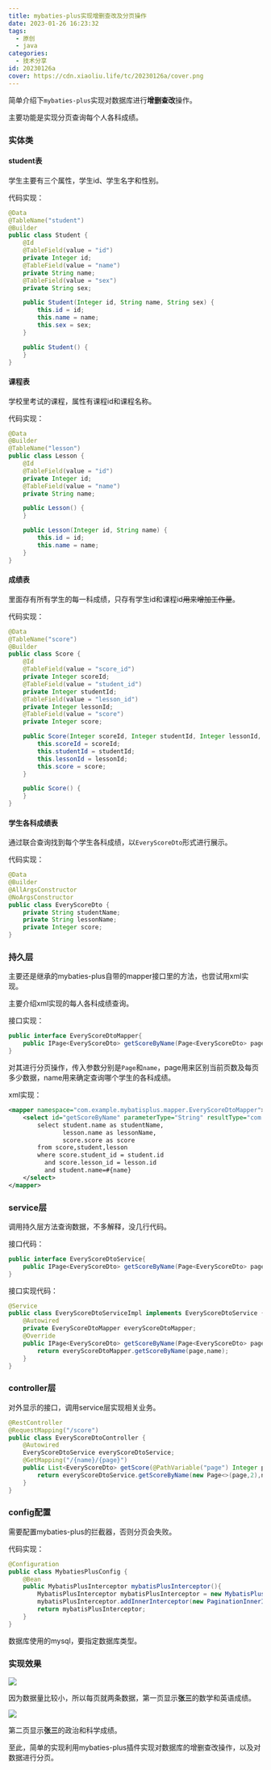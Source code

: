 ```yaml
---
title: mybaties-plus实现增删查改及分页操作
date: 2023-01-26 16:23:32
tags:
  - 原创
  - java
categories:
  - 技术分享
id: 20230126a
cover: https://cdn.xiaoliu.life/tc/20230126a/cover.png
---
```


简单介绍下<code>mybaties-plus</code>实现对数据库进行**增删查改**操作。

主要功能是实现分页查询每个人各科成绩。

### 实体类

#### student表

学生主要有三个属性，学生id、学生名字和性别。

代码实现：

```java
@Data
@TableName("student")
@Builder
public class Student {
    @Id
    @TableField(value = "id")
    private Integer id;
    @TableField(value = "name")
    private String name;
    @TableField(value = "sex")
    private String sex;

    public Student(Integer id, String name, String sex) {
        this.id = id;
        this.name = name;
        this.sex = sex;
    }

    public Student() {
    }
}
```

#### 课程表

学校里考试的课程，属性有课程id和课程名称。

代码实现：

```java
@Data
@Builder
@TableName("lesson")
public class Lesson {
    @Id
    @TableField(value = "id")
    private Integer id;
    @TableField(value = "name")
    private String name;

    public Lesson() {
    }

    public Lesson(Integer id, String name) {
        this.id = id;
        this.name = name;
    }
}
```

#### 成绩表

里面存有所有学生的每一科成绩，只存有学生id和课程id~~用来增加工作量~~。

代码实现：

```java
@Data
@TableName("score")
@Builder
public class Score {
    @Id
    @TableField(value = "score_id")
    private Integer scoreId;
    @TableField(value = "student_id")
    private Integer studentId;
    @TableField(value = "lesson_id")
    private Integer lessonId;
    @TableField(value = "score")
    private Integer score;

    public Score(Integer scoreId, Integer studentId, Integer lessonId, Integer score) {
        this.scoreId = scoreId;
        this.studentId = studentId;
        this.lessonId = lessonId;
        this.score = score;
    }

    public Score() {
    }
}
```

#### 学生各科成绩表

通过联合查询找到每个学生各科成绩，以<code>EveryScoreDto</code>形式进行展示。

代码实现：

```java
@Data
@Builder
@AllArgsConstructor
@NoArgsConstructor
public class EveryScoreDto {
    private String studentName;
    private String lessonName;
    private Integer score;
}
```

### 持久层

主要还是继承的mybaties-plus自带的mapper接口里的方法，也尝试用xml实现。

主要介绍xml实现的每人各科成绩查询。

接口实现：

```java
public interface EveryScoreDtoMapper{
    public IPage<EveryScoreDto> getScoreByName(Page<EveryScoreDto> page, String name);
}
```

对其进行分页操作，传入参数分别是<code>Page</code>和<code>name</code>，page用来区别当前页数及每页多少数据，name用来确定查询哪个学生的各科成绩。

xml实现：

```xml
<mapper namespace="com.example.mybatisplus.mapper.EveryScoreDtoMapper">
    <select id="getScoreByName" parameterType="String" resultType="com.example.mybatisplus.dto.EveryScoreDto">
        select student.name as studentName,
               lesson.name as lessonName,
               score.score as score
        from score,student,lesson
        where score.student_id = student.id
          and score.lesson_id = lesson.id
          and student.name=#{name}
    </select>
</mapper>
```

### service层

调用持久层方法查询数据，不多解释，没几行代码。

接口代码：

```java
public interface EveryScoreDtoService{
    public IPage<EveryScoreDto> getScoreByName(Page<EveryScoreDto> page, String name);
}
```

接口实现代码：

```java
@Service
public class EveryScoreDtoServiceImpl implements EveryScoreDtoService {
    @Autowired
    private EveryScoreDtoMapper everyScoreDtoMapper;
    @Override
    public IPage<EveryScoreDto> getScoreByName(Page<EveryScoreDto> page, String name) {
        return everyScoreDtoMapper.getScoreByName(page,name);
    }
}
```

### controller层

对外显示的接口，调用service层实现相关业务。

```java
@RestController
@RequestMapping("/score")
public class EveryScoreDtoController {
    @Autowired
    EveryScoreDtoService everyScoreDtoService;
    @GetMapping("/{name}/{page}")
    public List<EveryScoreDto> getScore(@PathVariable("page") Integer page, @PathVariable("name") String name){
        return everyScoreDtoService.getScoreByName(new Page<>(page,2),name).getRecords();
    }
}
```

### config配置

需要配置mybaties-plus的拦截器，否则分页会失败。

代码实现：

```java
@Configuration
public class MybatiesPlusConfig {
    @Bean
    public MybatisPlusInterceptor mybatisPlusInterceptor(){
        MybatisPlusInterceptor mybatisPlusInterceptor = new MybatisPlusInterceptor();
        mybatisPlusInterceptor.addInnerInterceptor(new PaginationInnerInterceptor(DbType.MYSQL));
        return mybatisPlusInterceptor;
    }
}
```

数据库使用的mysql，要指定数据库类型。

### 实现效果

![](https://cdn.xiaoliu.life/tc/20230126a/1.png)

因为数据量比较小，所以每页就两条数据，第一页显示**张三**的数学和英语成绩。

![](https://cdn.xiaoliu.life/tc/20230126a/2.png)

第二页显示**张三**的政治和科学成绩。

至此，简单的实现利用mybaties-plus插件实现对数据库的增删查改操作，以及对数据进行分页。